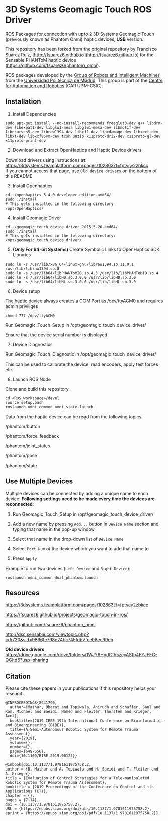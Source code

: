 3D Systems Geomagic Touch ROS Driver
============

ROS Packages for connection with upto 2 3D Systems Geomagic Touch (previously known as Phantom Omni) haptic devices, **USB** version.

This repository has been forked from the original repository by Francisco Suárez Ruiz, [http://fsuarez6.github.io](http://fsuarez6.github.io) for the Sensable PHANToM haptic device (https://github.com/fsuarez6/phantom_omni).

ROS packages developed by the [Group of Robots and Intelligent Machines](http://www.romin.upm.es/) from the [Universidad Politécnica de Madrid](http://www.upm.es/internacional). This group is part of the [Centre for Automation and Robotics](http://www.car.upm-csic.es/) (CAR UPM-CSIC). 

## Installation

1. Install Dependencies

```
sudo apt-get install --no-install-recommends freeglut3-dev g++ libdrm-dev libexpat1-dev libglw1-mesa libglw1-mesa-dev libmotif-dev libncurses5-dev libraw1394-dev libx11-dev libxdamage-dev libxext-dev libxt-dev libxxf86vm-dev tcsh unzip x11proto-dri2-dev x11proto-gl-dev x11proto-print-dev
```

2. Download and Extract OpenHaptics and Haptic Device drivers

Download drivers using instructions at: https://3dsystems.teamplatform.com/pages/102863?t=fptvcy2zbkcc  
If you cannot access that page, use `Old device drivers` on the bottom of this README

3. Install Openhaptics

```
cd ~/openhaptics_3.4-0-developer-edition-amd64/
sudo ./install
# This gets installed in the following directory
/opt/OpenHaptics/ 
```
4. Install Geomagic Driver

```
cd ~/geomagic_touch_device_driver_2015.5-26-amd64/
sudo ./install
# This gets installed in the following directory:
/opt/geomagic_touch_device_driver/ 
```
5. **(Only For 64-bit Systems)** Create Symbolic Links to OpenHaptics SDK Libraries 
```
sudo ln -s /usr/lib/x86_64-linux-gnu/libraw1394.so.11.0.1 /usr/lib/libraw1394.so.8
sudo ln -s /usr/lib64/libPHANToMIO.so.4.3 /usr/lib/libPHANToMIO.so.4
sudo ln -s /usr/lib64/libHD.so.3.0.0 /usr/lib/libHD.so.3.0
sudo ln -s /usr/lib64/libHL.so.3.0.0 /usr/lib/libHL.so.3.0 
```
6. Device setup

The haptic device always creates a COM Port as /dev/ttyACM0 and requires admin priviliges
```
chmod 777 /dev/ttyACM0
```
Run Geomagic_Touch_Setup in /opt/geomagic_touch_device_driver/

Ensure that the device serial number is displayed 

7. Device Diagnostics

Run Geomagic_Touch_Diagnostic in /opt/geomagic_touch_device_driver/

This can be used to calibrate the device, read encoders, apply test forces etc. 

8. Launch ROS Node

Clone and build this repository.
```
cd <ROS_workspace>/devel
source setup.bash
roslaunch omni_common omni_state.launch 
```

Data from the haptic device can be read from the following topics:

  /phantom/button
  
  /phantom/force_feedback
  
  /phantom/joint_states
  
  /phantom/pose
  
  /phantom/state 

## Use Multiple Devices

Multiple devices can be connected by adding a unique name to each device. **Following settings need to be made every time the devices are reconnected**:

1. Run Geomagic_Touch_Setup in /opt/geomagic_touch_device_driver/

2. Add a new name by pressing `Add...` button in `Device Name` section and typing that name in the pop-up window

3. Select that name in the drop-down list of `Device Name`

4. Select `Port Num` of the device which you want to add that name to

5. Press `Apply`

Example to run two devices (`Left Device` and `Right Device`):
```
roslaunch omni_common dual_phantom.launch
```

## Resources

https://3dsystems.teamplatform.com/pages/102863?t=fptvcy2zbkcc

https://fsuarez6.github.io/projects/geomagic-touch-in-ros/

https://github.com/fsuarez6/phantom_omni

http://dsc.sensable.com/viewtopic.php?t=5730&sid=9866fe798e24bc745fdb7fce08ee99eb

**Old device drivers** https://drive.google.com/drive/folders/1WJY6HpdtGh5zeyASfb4FYJFFG-QGItd6?usp=sharing

## Citation

Please cite these papers in your publications if this repository helps your research.

```
@INPROCEEDINGS{8941790,
  author={Mathur, Bharat and Topiwala, Anirudh and Schaffer, Saul and Kam, Michael and Saeidi, Hamed and Fleiter, Thorsten and Krieger, Axel},
  booktitle={2019 IEEE 19th International Conference on Bioinformatics and Bioengineering (BIBE)}, 
  title={A Semi-Autonomous Robotic System for Remote Trauma Assessment}, 
  year={2019},
  volume={},
  number={},
  pages={649-656},
  doi={10.1109/BIBE.2019.00122}}
  
@inbook{doi:10.1137/1.9781611975758.2,
author = {B. Mathur and A. Topiwala and H. Saeidi and T. Fleiter and A. Krieger},
title = {Evaluation of Control Strategies for a Tele-manipulated Robotic System for Remote Trauma Assessment},
booktitle = {2019 Proceedings of the Conference on Control and its Applications (CT)},
chapter = {},
pages = {7-14},
doi = {10.1137/1.9781611975758.2},
URL = {https://epubs.siam.org/doi/abs/10.1137/1.9781611975758.2},
eprint = {https://epubs.siam.org/doi/pdf/10.1137/1.9781611975758.2}}
```



